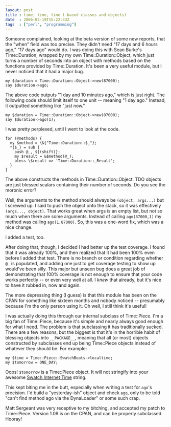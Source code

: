 ```yaml
---
layout: post
title : time, time, time (-based classes and objects)
date  : 2006-02-19T15:22:33Z
tags  : ["perl", "programming"]
---
```

Someone complained, looking at the beta version of some new reports, that the "when" field was too precise.  They didn't need "17 days and 6 hours ago," "17 days ago" would do.  I was doing this with Sean Burke's Time::Duration, wrapped by my own Time::Duration::Object, which just turns a number of seconds into an object with methods based on the functions provided by Time::Duration.  It's been a very useful module, but I never noticed that it had a major bug.

    my $duration = Time::Duration::Object->new(87000);
    say $duration->ago;

The above code outputs "1 day and 10 minutes ago," which is just right.  The following code should limit itself to one unit -- meaning "1 day ago." Instead, it outputted something like "just now."

    my $duration = Time::Duration::Object->new(87000);
    say $duration->ago(1);

I was pretty perplexed, until I went to look at the code.

    for (@methods) {
      my $method = \&{"Time::Duration::$_"};
      *{$_} = sub {
        push @_, ${(shift)};
        my $result = &$method(@_);
        bless \$result => 'Time::Duration::_Result';
      }
    }

The above constructs the methods in Time::Duration::Object.  TDO objects are just blessed scalars containing their number of seconds.  Do you see the moronic error?

Well, the arguments to the method should always be `(object, args...)` but I screwed up.  I said to push the object onto the stack, so it was effectively `(args..., object)`.  That works great when args is an empty list, but not so much when there are some arguments.  Instead of calling `ago(87000,1)` my method was calling `ago(1,87000)`.  So, this was a one-word fix, which was a nice change.

I added a test, too.

After doing that, though, I decided I had better up the test coverage.  I found that it was already 100%, and then realized that it had been 100% even before I added that test.  There is no branch or condition regarding whether `@_` is populated, and adding one just to get coverage testing to show up would've been silly.  This major but unseen bug does a great job of demonstrating that 100% coverage is not enough to ensure that your code works perfectly -- or even very well at all.  I *knew* that already, but it's nice to have it rubbed in, now and again.

The more depressing thing (I guess) is that this module has been on the CPAN for something like sixteen months and nobody noticed -- presumably because I'm the only person using it.  Oh well, I still think it's useful!

I was actually doing this through our internal subclass of Time::Piece.  I'm a big fan of Time::Piece, because it's simple and nearly always good enough for what I need.  The problem is that subclassing it has traditionally sucked. There are a few reasons, but the biggest is that it's in the horrible habit of blessing objects into `__PACKAGE__`, meaning that all (or most) objects constructed by subclasses end up being Time::Piece objects instead of whatever they should be.  For example:

    my $time = Time::Piece::SwatchBeats->localtime;
    my $tomorrow = ONE_DAY;

Oops!  `$tomorrow` is a Time::Piece object.  It will not stringify into your awesome [Swatch Internet Time](http://en.wikipedia.org/wiki/Swatch_Internet_Time) string.

This kept biting me in the butt, especially when writing a test for `ago`'s precision.  I'd build a "yesterday-ish" object and check `ago`, only to be told "can't find method ago via the DynaLoader" or some such crap.

Matt Sergeant was very receptive to my bitching, and accepted my patch to Time::Piece.  Version 1.09 is on the CPAN, and can be properly subclassed. Hooray!
